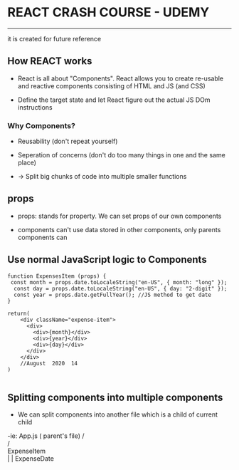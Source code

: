 # REACT CRASH COURSE - UDEMY

---

it is created for future reference

## How REACT works

- React is all about "Components". React allows you to create re-usable and reactive components consisting of HTML and JS (and CSS)

- Define the target state and let React figure out the actual JS DOm instructions

### Why Components? 
 
- Reusability (don't repeat yourself)

- Seperation of concerns (don't do too many things in one and the same place)

- -> Split big chunks of code into multiple smaller functions

## props

- props: stands for property. We can set props of our own components

- components can't use data stored in other components, only parents components can

## Use normal JavaScript logic to Components

```
function ExpensesItem (props) {
 const month = props.date.toLocaleString("en-US", { month: "long" });
  const day = props.date.toLocaleString("en-US", { day: "2-digit" });
  const year = props.date.getFullYear(); //JS method to get date
}

return(
    <div className="expense-item">
      <div>
        <div>{month}</div>
        <div>{year}</div>
        <div>{day}</div>
      </div>
    </div> 
    //August  2020  14
)
 
```

## Splitting components into multiple components

- We can split components into another file which is a child of current child

-ie:                        App.js ( parent's file)
                                  /     \
                                 /       \
                          ExpenseItem    
                              |
                              |
                         ExpenseDate
